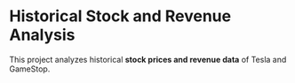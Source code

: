 # Historical Stock and Revenue Analysis
This project analyzes historical **stock prices and revenue data** of Tesla and GameStop.

